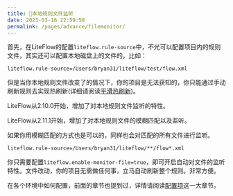```yaml
---
title: 🍌本地规则文件监听
date: 2023-03-16 22:59:58
permalink: /pages/advance/filemonitor/
---
```


首先，在LiteFlow的配置`liteflow.rule-source`中，不光可以配置项目内的规则文件，其实还可以配置本地磁盘上的文件的，比如：

```properties
liteflow.rule-source=/Users/bryan31/liteflow/test/flow.xml
```

但是当你本地规则文件改变了的情况下，你的项目是无法获知的，你只能通过手动刷新规则去实现热刷新(详细请阅读[平滑热刷新](/pages/advance/refresh/))。

LiteFlow从2.10.0开始，增加了对本地规则文件监听的特性。

LiteFlow从2.11.1开始，增加了对本地规则文件的模糊匹配以及监听。

如果你用模糊匹配的方式也是可以的，同样也会对匹配的所有文件进行监听。

```properties
liteflow.rule-source=/Users/bryan31/liteflow/**/flow*.xml
```


你只需要配置`liteflow.enable-monitor-file=true`，即可开启自动对文件的监听特性。文件改动，你的项目无需做任何事，立马自动刷新整个规则。非常方便。

在各个环境中如何配置，前面的章节也提到过，详情请阅读[配置项](/pages/configuration/info/)这一大章节。